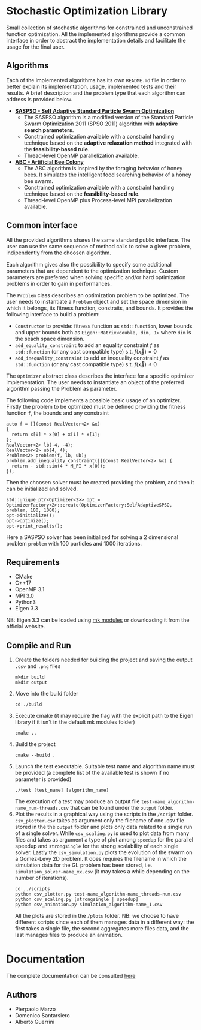 # Stochastic Optimization Library
Small collection of stochastic algorithms for constrained and unconstrained function optimization. All the implemented algorithms provide a common interface in order to abstract the implementation details and facilitate the usage for the final user.


## Algorithms
Each of the implemented algorithms has its own ```README.md``` file in order to better explain its implementation, usage, implemented tests and their results. A brief description and the problem type that each algorithm can address is provided below.
- [**SASPSO - Self Adaptive Standard Particle Swarm Optimization**](include/SASPSO/README.md)
  - The SASPSO algorithm is a modified version of the Standard Particle Swarm Optimization 2011 (SPSO 2011) algorithm with **adaptive search parameters**.
  - Constrained optimization available with a constraint handling technique based on the **adaptive relaxation method** integrated with the **feasibility-based rule**.
  - Thread-level OpenMP parallelization available.
- [**ABC - Artificial Bee Colony**](include/ABC/README.md)
  - The ABC algorithm is inspired by the foraging behavior of honey bees. It simulates the intelligent food searching behavior of a honey bee swarm.
  - Constrained optimization available with a constraint handling technique based on the **feasibility-based rule**.
  - Thread-level OpenMP plus Process-level MPI parallelization available.

## Common interface
All the provided algorithms shares the same standard public interface. The user can use the same sequence of method calls to solve a given problem, indipendently from the choosen algorithm.

Each algorithm gives also the possibility to specify some additional parameters that are dependent to the optimization technique.
Custom parameters are preferred when solving specific and/or hard optimization problems in order to gain in performances.

The `Problem` class describes an optimization problem to be optimized. The user needs to instantiate a ```Problem``` object and set the space dimension in which it belongs, its fitness function, constraits, and bounds. It provides the following interface to build a problem:
- `Constructor` to provide: fitness function as `std::function`, lower bounds and upper bounds both as `Eigen::Matrix<double, dim, 1>` where `dim` is the seach space dimension.
- `add_equality_constraint` to add an equality constraint $f$ as `std::function` (or any cast compatible type) s.t. $f(\vec{x})=0$
- `add_inequality_constraint` to add an inequality constraint $f$ as `std::function` (or any cast compatible type) s.t. $f(\vec{x})\le0$

The `Optimizer` abstract class describes the interface for a specific optimizer implementation. The user needs to instantiate an object of the preferred algorithm passing the Problem as parameter.

The following code implements a possible basic usage of an optimizer. Firstly the problem to be optimized must be defined providing the fitness function `f`, the bounds and any constraint
```
auto f = [](const RealVector<2> &x)
{
  return x[0] * x[0] + x[1] * x[1];
};
RealVector<2> lb(-4, -4);
RealVector<2> ub(4, 4);
Problem<2> problem(f, lb, ub);
problem.add_inequality_constraint([](const RealVector<2> &x) {
  return - std::sin(4 * M_PI * x[0]);
});
```
Then the choosen solver must be created providing the problem, and then it can be initialized and solved.
```
std::unique_ptr<Optimizer<2>> opt = OptimizerFactory<2>::create(OptimizerFactory:SelfAdaptiveSPSO, problem, 100, 1000);
opt->initialize();
opt->optimize();
opt->print_results();
```
Here a SASPSO solver has been initialized for solving a 2 dimensional problem `problem` with 100 particles and 1000 iterations.

## Requirements
- CMake
- C++17
- OpenMP 3.1
- MPI 3.0
- Python3
- Eigen 3.3

NB: Eigen 3.3 can be loaded using [mk modules](https://github.com/pcafrica/mk) or downloading it from the official website.

## Compile and Run
1. Create the folders needed for building the project and saving the output `.csv` and `.png` files
   ```
   mkdir build
   mkdir output
   ```
2. Move into the build folder
   ```
   cd ./build
   ```
3. Execute cmake (it may require the flag with the explicit path to the Eigen library if it isn't in the default mk modules folder)
   ```
   cmake ..
   ```
4. Build the project
   ```
   cmake --build .
   ```
5. Launch the test executable. Suitable test name and algorithm name must be provided (a complete list of the available test is shown if no parameter is provided)
   ```
   ./test [test_name] [algorithm_name]
   ```
   The execution of a test may produce an output file `test-name_algorithm-name_num-threads.csv` that can be found under the `output` folder.
6. Plot the results in a graphical way using the scripts in the `/script` folder. `csv_plotter.csv` takes as argument only the filename of one .csv file stored in the the `output` folder and plots only data related to a single run of a single solver. While `csv_scaling.py` is used to plot data from many files and takes as argument a type of plot among `speedup` for the parallel speedup and `strongsingle` for the strong scalability of each single solver. Lastly the `csv_simulation.py` plots the evolution of the swarm on a Gomez-Levy 2D problem.
   It does requires the filename in which the simulation data for the GL problem has been stored, i.e. `simulation_solver-name_xx.csv` (it may takes a while depending on the number of iterations). 
   ```
   cd ../scripts
   python csv_plotter.py test-name_algorithm-name_threads-num.csv
   python csv_scaling.py [strongsingle | speedup]
   python csv_animation.py simulation_algorithm-name_1.csv
   ```
   All the plots are stored in the `/plots` folder.
   NB: we choose to have different scripts since each of them manages data in a different way: the first takes a single file, the second aggregates more files data, and the last manages files to produce an animation.

# Documentation

The complete documentation can be consulted [here](https://amsc22-23.github.io/stochastic-optimization-lib/hierarchy.html)

## Authors
- Pierpaolo Marzo
- Domenico Santarsiero
- Alberto Guerrini
